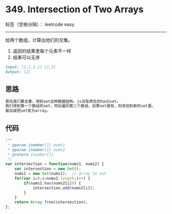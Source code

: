 ﻿# 349. Intersection of Two Arrays

标签（空格分隔）： leetcode easy

---

给两个数组，计算出他们的交集。

1. 返回的结果里每个元素不一样
2. 结果可以无序

```md
Input: [1,2,2,1] [2,2]
Output: [2]
```

## 思路

```md
首先我们要去重，用到set这种数据结构，js没有原生的hashset。
我们得到第一个数组的set，然后遍历第二个数组，如果set里有，则添加到新的set里。
最后就把set变为array。
```

## 代码
```js
/**
 * @param {number[]} nums1
 * @param {number[]} nums2
 * @return {number[]}
 */
var intersection = function(nums1, nums2) {
    var intersection = new Set();
    nums1 = new Set(nums1);  // array to set
    for(var i=0;i<nums2.length;i++) {
        if(nums1.has(nums2[i])) {
            intersection.add(nums2[i]);
        }
    }
    return Array.from(intersection);
};
```

